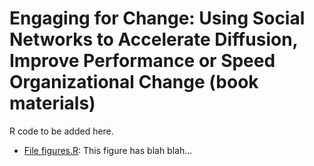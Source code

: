 # Engaging for Change: Using Social Networks to Accelerate Diffusion, Improve Performance or Speed Organizational Change (book materials)

R code to be added here.

- [File figures.R](figures.R): This figure has blah blah...
